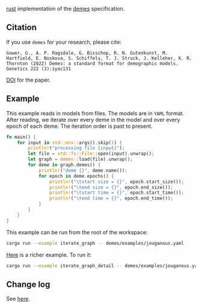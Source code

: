 [rust](https://www.rustlang.org) implementation of the [demes](https://popsim-consortium.github.io/demes-spec-docs/main/introduction.html#sec-intro) specification.

## Citation

If you use `demes` for your research, please cite:

```
Gower, G., A. P. Ragsdale, G. Bisschop, R. N. Gutenkunst, M. Hartfield, E. Noskova, S. Schiffels, T. J. Struck, J. Kelleher, K. R. Thornton (2022) Demes: a standard format for demographic models. Genetics 222 (3):iyac131    
```

[DOI](https://doi.org/10.1093/genetics/iyac131) for the paper.


## Example

This example reads in models from files.
The models are in `YAML` format.
After reading, we iterate over every deme in the model and
over every epoch of each deme.
The iteration order is past to present.

```rust
fn main() {
    for input in std::env::args().skip(1) {
        println!("processing file {input}");
        let file = std::fs::File::open(input).unwrap();
        let graph = demes::load(file).unwrap();
        for deme in graph.demes() {
            println!("deme {}", deme.name());
            for epoch in deme.epochs() {
                println!("\tstart size = {}", epoch.start_size());
                println!("\tend size = {}", epoch.end_size());
                println!("\tstart time = {}", epoch.start_time());
                println!("\tend time = {}", epoch.end_time());
            }
        }
    }
}
```

This example can be run from the root of the workspace:

```sh
cargo run --example iterate_graph -- demes/examples/jouganous.yaml
```

[Here](https://github.com/molpopgen/demes-rs/blob/main/demes/examples/iterate_graph_detail.rs) is a richer example.
To run it:

```sh
cargo run --example iterate_graph_detail -- demes/examples/jouganous.yaml
```

## Change log

See [here](https://github.com/molpopgen/demes-rs/blob/main/demes/CHANGELOG.md).
